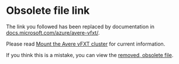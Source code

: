 # Obsolete file link

The link you followed has been replaced by documentation in [docs.microsoft.com/azure/avere-vfxt/](https://docs.microsoft.com/azure/avere-vfxt/). 

Please read [Mount the Avere vFXT cluster](https://docs.microsoft.com/en-us/azure/avere-vfxt/avere-vfxt-mount-clients) for current information.

If you think this is a mistake, you can view the [removed, obsolete file](legacy/obs/mount_clients.md).
